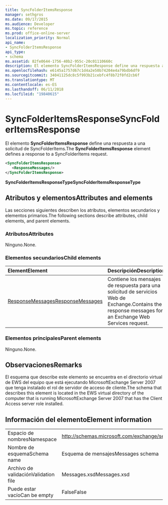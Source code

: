 ```yaml
---
title: SyncFolderItemsResponse
manager: sethgros
ms.date: 09/17/2015
ms.audience: Developer
ms.topic: reference
ms.prod: office-online-server
localization_priority: Normal
api_name:
- SyncFolderItemsResponse
api_type:
- schema
ms.assetid: 82fe0644-1756-40b2-955c-20c01110660c
description: El elemento SyncFolderItemsResponse define una respuesta a una solicitud de SyncFolderItems.
ms.openlocfilehash: e6145a1757d67c1d4a2e50b74204e4a79bdb6df9
ms.sourcegitcommit: 34041125dc8c5f993b21cebfc4f8b72f0fd2cb6f
ms.translationtype: MT
ms.contentlocale: es-ES
ms.lasthandoff: 06/11/2018
ms.locfileid: "19840615"
---
```

# <a name="syncfolderitemsresponse"></a><span data-ttu-id="7b7d8-103">SyncFolderItemsResponse</span><span class="sxs-lookup"><span data-stu-id="7b7d8-103">SyncFolderItemsResponse</span></span>

<span data-ttu-id="7b7d8-104">El elemento **SyncFolderItemsResponse** define una respuesta a una solicitud de SyncFolderItems.</span><span class="sxs-lookup"><span data-stu-id="7b7d8-104">The **SyncFolderItemsResponse** element defines a response to a SyncFolderItems request.</span></span> 
  
```xml
<SyncFolderItemsResponse>
   <ResponseMessages/>
</SyncFolderItemsResponse>
```

 <span data-ttu-id="7b7d8-105">**SyncFolderItemsResponseType**</span><span class="sxs-lookup"><span data-stu-id="7b7d8-105">**SyncFolderItemsResponseType**</span></span>
## <a name="attributes-and-elements"></a><span data-ttu-id="7b7d8-106">Atributos y elementos</span><span class="sxs-lookup"><span data-stu-id="7b7d8-106">Attributes and elements</span></span>

<span data-ttu-id="7b7d8-107">Las secciones siguientes describen los atributos, elementos secundarios y elementos primarios.</span><span class="sxs-lookup"><span data-stu-id="7b7d8-107">The following sections describe attributes, child elements, and parent elements.</span></span>
  
### <a name="attributes"></a><span data-ttu-id="7b7d8-108">Atributos</span><span class="sxs-lookup"><span data-stu-id="7b7d8-108">Attributes</span></span>

<span data-ttu-id="7b7d8-109">Ninguno.</span><span class="sxs-lookup"><span data-stu-id="7b7d8-109">None.</span></span>
  
### <a name="child-elements"></a><span data-ttu-id="7b7d8-110">Elementos secundarios</span><span class="sxs-lookup"><span data-stu-id="7b7d8-110">Child elements</span></span>

|<span data-ttu-id="7b7d8-111">**Element**</span><span class="sxs-lookup"><span data-stu-id="7b7d8-111">**Element**</span></span>|<span data-ttu-id="7b7d8-112">**Descripción**</span><span class="sxs-lookup"><span data-stu-id="7b7d8-112">**Description**</span></span>|
|:-----|:-----|
|[<span data-ttu-id="7b7d8-113">ResponseMessages</span><span class="sxs-lookup"><span data-stu-id="7b7d8-113">ResponseMessages</span></span>](responsemessages.md) <br/> |<span data-ttu-id="7b7d8-114">Contiene los mensajes de respuesta para una solicitud de servicios Web de Exchange.</span><span class="sxs-lookup"><span data-stu-id="7b7d8-114">Contains the response messages for an Exchange Web Services request.</span></span>  <br/> |
   
### <a name="parent-elements"></a><span data-ttu-id="7b7d8-115">Elementos principales</span><span class="sxs-lookup"><span data-stu-id="7b7d8-115">Parent elements</span></span>

<span data-ttu-id="7b7d8-116">Ninguno.</span><span class="sxs-lookup"><span data-stu-id="7b7d8-116">None.</span></span>
  
## <a name="remarks"></a><span data-ttu-id="7b7d8-117">Observaciones</span><span class="sxs-lookup"><span data-stu-id="7b7d8-117">Remarks</span></span>

<span data-ttu-id="7b7d8-118">El esquema que describe este elemento se encuentra en el directorio virtual de EWS del equipo que está ejecutando MicrosoftExchange Server 2007 que tenga instalado el rol de servidor de acceso de cliente.</span><span class="sxs-lookup"><span data-stu-id="7b7d8-118">The schema that describes this element is located in the EWS virtual directory of the computer that is running MicrosoftExchange Server 2007 that has the Client Access server role installed.</span></span>
  
## <a name="element-information"></a><span data-ttu-id="7b7d8-119">Información del elemento</span><span class="sxs-lookup"><span data-stu-id="7b7d8-119">Element information</span></span>

|||
|:-----|:-----|
|<span data-ttu-id="7b7d8-120">Espacio de nombres</span><span class="sxs-lookup"><span data-stu-id="7b7d8-120">Namespace</span></span>  <br/> |http://schemas.microsoft.com/exchange/services/2006/messages  <br/> |
|<span data-ttu-id="7b7d8-121">Nombre de esquema</span><span class="sxs-lookup"><span data-stu-id="7b7d8-121">Schema name</span></span>  <br/> |<span data-ttu-id="7b7d8-122">Esquema de mensajes</span><span class="sxs-lookup"><span data-stu-id="7b7d8-122">Messages schema</span></span>  <br/> |
|<span data-ttu-id="7b7d8-123">Archivo de validación</span><span class="sxs-lookup"><span data-stu-id="7b7d8-123">Validation file</span></span>  <br/> |<span data-ttu-id="7b7d8-124">Messages.xsd</span><span class="sxs-lookup"><span data-stu-id="7b7d8-124">Messages.xsd</span></span>  <br/> |
|<span data-ttu-id="7b7d8-125">Puede estar vacío</span><span class="sxs-lookup"><span data-stu-id="7b7d8-125">Can be empty</span></span>  <br/> |<span data-ttu-id="7b7d8-126">False</span><span class="sxs-lookup"><span data-stu-id="7b7d8-126">False</span></span>  <br/> |
   

